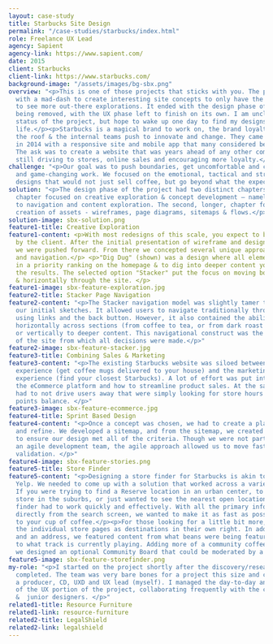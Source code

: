 ```yaml
---
layout: case-study
title: Starbucks Site Design
permalink: "/case-studies/starbucks/index.html"
role: Freelance UX Lead
agency: Sapient
agency-link: https://www.sapient.com/
date: 2015
client: Starbucks
client-link: https://www.starbucks.com/
background-image: "/assets/images/bg-sbx.png"
overview: "<p>This is one of those projects that sticks with you. The project began
  with a mad-dash to create interesting site concepts to only have the client pushing
  to see more out-there explorations. It ended with the design phase of the project
  being removed, with the UX phase left to finish on its own. I am unclear as to the
  status of the project, but hope to wake up one day to find my designs brought to
  life.</p><p>Starbucks is a magical brand to work on, the brand loyalty is through
  the roof & the internal teams push to innovate and change. They came to Sapient
  in 2014 with a responsive site and mobile app that many considered best in class.
  The ask was to create a website that was years ahead of any other competitor while
  still driving to stores, online sales and encouraging more loyalty.</p>"
challenge: "<p>Our goal was to push boundaries, get uncomfortable and create thoughtful
  and game-changing work. We focused on the emotional, tactical and strategic to create
  designs that would not just sell coffee, but go beyond what the expected was.</p>"
solution: "<p>The design phase of the project had two distinct chapters. The first
  chapter focused on creative exploration & concept development – namely, unique approaches
  to navigation and content exploration. The second, longer, chapter focused on the
  creation of assets - wireframes, page diagrams, sitemaps & flows.</p>"
solution-image: sbx-solution.png
feature1-title: Creative Exploration
feature1-content: <p>With most redesigns of this scale, you expect to be pushed back
  by the client. After the initial presentation of wireframe and design explorations,
  we were pushed forward. From there we concepted several unique approaches to content
  and navigation.</p> <p>"Dig Dug" (shown) was a design where all elements were shown
  in a priority ranking on the homepage & to dig into deeper content you filtered
  the results. The selected option "Stacker" put the focus on moving both vertically
  & horizontally through the site. </p>
feature1-image: sbx-feature-exploration.jpg
feature2-title: Stacker Page Navigation
feature2-content: "<p>The Stacker navigation model was slightly tamer than some of
  our initial sketches. It allowed users to navigate traditionally through a site
  using links and the back button. However, it also contained the ability to navigate
  horizontally across sections (from coffee to tea, or from dark roast to light roast)
  or vertically to deeper content. This navigational construct was the key concept
  of the site from which all decisions were made.</p>"
feature2-image: sbx-feature-stacker.jpg
feature3-title: Combining Sales & Marketing
feature3-content: "<p>The existing Starbucks website was siloed between the eCommerce
  experience (get coffee mugs delivered to your house) and the marketing/in-store
  experience (find your closest Starbucks). A lot of effort was put into understanding
  the eCommerce platform and how to streamline product sales. At the same time, we
  had to not drive users away that were simply looking for store hours or their rewards
  points balance. </p>"
feature3-image: sbx-feature-ecommerce.jpg
feature4-title: Sprint Based Design
feature4-content: "<p>Once a concept was chosen, we had to create a plan to implement
  and refine. We developed a sitemap, and from the sitemap, we created user stories
  to ensure our design met all of the criteria. Though we were not partnered with
  an agile development team, the agile approach allowed us to move fast and have built-in
  validation. </p>"
feature4-image: sbx-feature-stories.png
feature5-title: Store Finder
feature5-content: "<p>Designing a store finder for Starbucks is akin to designing
  Yelp. We needed to come up with a solution that worked across a variety of cases.
  If you were trying to find a Reserve location in an urban center, to a drive-through
  store in the suburbs, or just wanted to see the nearest open location, the store
  finder had to work quickly and effectively. With all the primary information available
  directly from the search screen, we wanted to make it as fast as possible to get
  to your cup of coffee.</p><p>For those looking for a little bit more, we treated
  the individual store pages as destinations in their own right. In addition to hours
  and an address, we featured content from what beans were being featured this month
  to what track is currently playing. Adding more of a community coffee shop vibe,
  we designed an optional Community Board that could be moderated by a store manager.</p>"
feature5-image: sbx-feature-storefinder.png
my-role: "<p>I started on the project shortly after the discovery/research phase had
  completed. The team was very bare bones for a project this size and consisted of
  a producer, CD, UXD and UX lead (myself). I managed the day-to-day and presentations
  of the UX portion of the project, collaborating frequently with the creative team
  &  junior designers. </p>"
related1-title: Resource Furniture
related1-link: resource-furniture
related2-title: LegalShield
related2-link: legalshield
---
```

